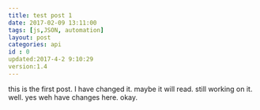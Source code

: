 ```yaml
---
title: test post 1
date: 2017-02-09 13:11:00
tags: [js,JSON, automation]
layout: post
categories: api
id : 0
updated:2017-4-2 9:10:29
version:1.4
---
```


this is the first post. I have changed it. maybe it will read. still working on it. well. yes weh have changes here. okay.
